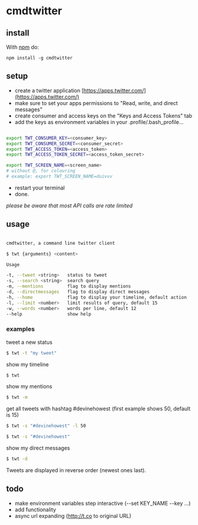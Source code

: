 # cmdtwitter

## install

With [npm](http://npmjs.org) do:

```
npm install -g cmdtwitter
```

## setup

* create a twitter application [https://apps.twitter.com/](https://apps.twitter.com/)
* make sure to set your apps permissions to "Read, write, and direct messages"
* create consumer and access keys on the "Keys and Access Tokens" tab
* add the keys as environment variables in your .profile/.bash_profile...

```bash

export TWT_CONSUMER_KEY=<consumer_key>
export TWT_CONSUMER_SECRET=<consumer_secret>
export TWT_ACCESS_TOKEN=<access_token>
export TWT_ACCESS_TOKEN_SECRET=<access_token_secret>

export TWT_SCREEN_NAME=<screen_name>
# without @, for colouring
# example: export TWT_SCREEN_NAME=duivvv

```

* restart your terminal
* done.

*please be aware that most API calls are rate limited*

## usage

```bash

cmdtwitter, a command line twitter client

$ twt {arguments} <content>

Usage

-t, --tweet <string>   status to tweet
-s, --search <string>  search query
-m, --mentions         flag to display mentions
-d, --directmessages   flag to display direct messages
-h, --home             flag to display your timeline, default action
-l, --limit <number>   limit results of query, default 15
-w, --words <number>   words per line, default 12
--help                 show help

```

### examples

tweet a new status

```bash
$ twt -t "my tweet"
```

show my timeline

```bash
$ twt
```

show my mentions

```bash
$ twt -m
```

get all tweets with hashtag #devinehowest (first example shows 50, default is 15)

```bash
$ twt -s "#devinehowest" -l 50

$ twt -s "#devinehowest"
```

show my direct messages

```bash
$ twt -d
```

Tweets are displayed in reverse order (newest ones last).

## todo

* make environment variables step interactive (--set KEY_NAME --key ...)
* add functionality
* async url expanding (http://t.co to original URL)
